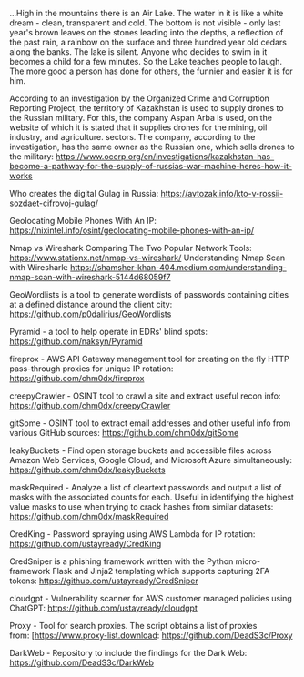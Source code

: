 
...High in the mountains there is an Air Lake. The water in it is like a white dream - clean, transparent and cold. The bottom is not visible - only last year's brown leaves on the stones leading into the depths, a reflection of the past rain, a rainbow on the surface and three hundred year old cedars along the banks.
The lake is silent. Anyone who decides to swim in it becomes a child for a few minutes. So the Lake teaches people to laugh. The more good a person has done for others, the funnier and easier it is for him.





According to an investigation by the Organized Crime and Corruption Reporting Project, the territory of Kazakhstan is used to supply drones to the Russian military. For this, the company Aspan Arba is used, on the website of which it is stated that it supplies drones for the mining, oil industry, and agriculture. sectors. The company, according to the investigation, has the same owner as the Russian one, which sells drones to the military: https://www.occrp.org/en/investigations/kazakhstan-has-become-a-pathway-for-the-supply-of-russias-war-machine-heres-how-it-works


Who creates the digital Gulag in Russia: https://avtozak.info/kto-v-rossii-sozdaet-cifrovoj-gulag/


Geolocating Mobile Phones With An IP: https://nixintel.info/osint/geolocating-mobile-phones-with-an-ip/


Nmap vs Wireshark
Comparing The Two Popular Network Tools: https://www.stationx.net/nmap-vs-wireshark/
Understanding Nmap Scan with Wireshark: https://shamsher-khan-404.medium.com/understanding-nmap-scan-with-wireshark-5144d68059f7


GeoWordlists is a tool to generate wordlists of passwords containing cities at a defined distance around the client city: https://github.com/p0dalirius/GeoWordlists

Pyramid - a tool to help operate in EDRs' blind spots: https://github.com/naksyn/Pyramid

fireprox - AWS API Gateway management tool for creating on the fly HTTP pass-through proxies for unique IP rotation: https://github.com/chm0dx/fireprox

creepyCrawler - OSINT tool to crawl a site and extract useful recon info: https://github.com/chm0dx/creepyCrawler

gitSome - OSINT tool to extract email addresses and other useful info from various GitHub sources: https://github.com/chm0dx/gitSome

leakyBuckets - Find open storage buckets and accessible files across Amazon Web Services, Google Cloud, and Microsoft Azure simultaneously: https://github.com/chm0dx/leakyBuckets

maskRequired - Analyze a list of cleartext passwords and output a list of masks with the associated counts for each. Useful in identifying the highest value masks to use when trying to crack hashes from similar datasets: https://github.com/chm0dx/maskRequired

CredKing - Password spraying using AWS Lambda for IP rotation: https://github.com/ustayready/CredKing

CredSniper is a phishing framework written with the Python micro-framework Flask and Jinja2 templating which supports capturing 2FA tokens: https://github.com/ustayready/CredSniper

cloudgpt - Vulnerability scanner for AWS customer managed policies using ChatGPT: https://github.com/ustayready/cloudgpt

Proxy - Tool for search proxies. The script obtains a list of proxies from: [https://www.proxy-list.download: https://github.com/DeadS3c/Proxy

DarkWeb - Repository to include the findings for the Dark Web: https://github.com/DeadS3c/DarkWeb


